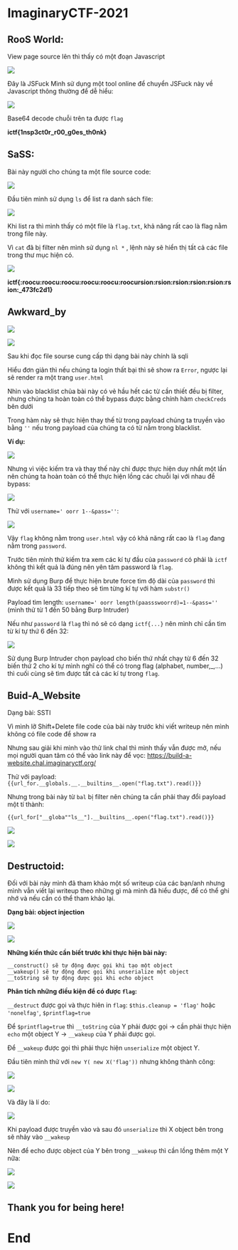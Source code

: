 # ImaginaryCTF-2021
## RooS World:
  View page source lên thì thấy có một đoạn Javascript
  
  ![](Images/h1.png)

  Đây là JSFuck 
  Mình sử dụng một tool online để chuyển JSFuck này về Javascript thông thường để dễ hiểu:
  
  ![](Images/h2.png)

  Base64 decode chuỗi trên ta được `flag`
  
  **ictf{1nsp3ct0r_r00_g0es_th0nk}**
## SaSS:
  Bài này người cho chúng ta một file source code:
  
  ![](Images/h3.png)

  Đầu tiên mình sử dụng `ls` để list ra danh sách file:
  
  ![](Images/h4.png)

  Khi list ra thì mình thấy có một file là `flag.txt`, khả năng rất cao là flag nằm trong file này.
  
  Vì `cat` đã bị filter nên mình sử dụng `nl *` , lệnh này sẽ hiển thị tất cả các file trong thư mục hiện có.
  
  ![](Images/h5.png)

   **ictf{:roocu:roocu:roocu:roocu:roocu:roocursion:rsion:rsion:rsion:rsion:rsion:_473fc2d1}**
## Awkward_by

  ![](Images/h6.png)

  ![](Images/h7.png)
 
   Sau khi đọc file sourse cung cấp thì dạng bài này chính là sqli
   
   Hiểu đơn giản thì nếu chúng ta login thất bại thì sẽ show ra `Error`, ngược lại sẽ render ra một trang `user.html`
   
   Nhìn vào blacklist chủa bài này có vẻ hầu hết các từ cần thiết đều bị filter, nhưng chúng ta hoàn toàn có thể bypass được bằng 
   chính hàm `checkCreds` bên dưới
   
   Trong hàm này sẽ thực hiện thay thế từ trong payload chúng ta truyền vào bằng `''` nếu trong payload của chúng ta có từ nằm trong blacklist.
   
  **Ví dụ:**

  ![](Images/h8.png)

  Nhưng vì việc kiếm tra và thay thế này chỉ được thực hiện duy nhất một lần nên chúng ta hoàn toàn có thể thực hiện lồng các chuỗi lại với nhau để bypass:

  ![](Images/h9.png)
  
  Thử với `username=' oorr 1--&pass=''`:

  ![](Images/h10.png)

  Vậy `flag` không nằm trong `user.html` vậy có khả năng rất cao là `flag` đang nằm trong `password`.
  
  Trước tiên mình thử kiếm tra xem các kí tự đầu của `password` có phải là `ictf` không thì kết quả là đúng nên yên tâm password là `flag`.
  
  Mình sử dụng Burp để thực hiện brute force tìm độ dài của `password`  thì được kết quả là 33 tiếp theo sẽ tìm từng kí tự với hàm `substr()`
  
  Payload tìm length: `username=' oorr length(paassswoorrd)=1--&pass=''` (mình thử từ 1 đến 50 bằng Burp Intruder)
  
  Nếu như `password` là `flag` thì nó sẽ có dạng `ictf{...}` nên mình chỉ cần tìm từ kí tự thứ 6 đến 32:

  ![](Images/h11.png)

  Sử dụng Burp Intruder chọn payload cho biến thứ nhất chạy từ 6 đến 32 biến thứ 2 cho kí tự mình nghĩ có thể có trong flag
  (alphabet, number,_,...) thì cuối cùng sẽ tìm được tất cả các kí tự trong `flag`.
  
## Buid-A_Website
  Dạng bài: SSTI
  
  Vì mình lỡ Shift+Delete file code của bài này trước khi viết writeup nên mình không có file code để show ra
  
  Nhưng sau giải khi mình vào thử link chal thì mình thấy vẫn được mở, nếu mọi người quan tâm có thể vào link này để vọc:
  https://build-a-website.chal.imaginaryctf.org/
  
  Thử với payload: `{{url_for.__globals.__.__builtins__.open("flag.txt").read()}}`
  
  Nhưng trong bài này từ `bal` bị filter nên chúng ta cần phải thay đổi payload một tí thành:
  
  `{{url_for["__globa""ls__"].__builtins__.open("flag.txt").read()}}`
  
  ![](Images/h19.png)
  
  ![](Images/h20.png)

## Destructoid:
  Đối với bài này mình đã tham khảo một số writeup của các bạn/anh nhưng mình vẫn viết lại writeup theo những gì mà mình đã hiểu được, để có thể ghi nhớ và nếu cần có thể tham   khảo lại.
  
  **Dạng bài: object injection**

  ![](Images/h12.png)

  ![](Images/h13.png)

  **Những kiến thức cần biết trước khi thực hiện bài này:**
  ```
  __construct() sẽ tự động được gọi khi tạo một object
  __wakeup() sẽ tự động được gọi khi unserialize một object
  __toString sẽ tự động được gọi khi echo object
  ```
  **Phân tích những điều kiện để có được `flag`:**

  `__destruct` được gọi và thực hiên in `flag`: `$this.cleanup = 'flag'` hoặc `'nonelfag'`, `$printflag=true`
  
  Để `$printflag=true` thì `__toString` của Y phải được gọi -> cần phải thực hiện `echo` một object Y -> `__wakeup` của Y phải được gọi.
  
  Để `__wakeup` được gọi thì phải thực hiện `unserialize` một object Y.
  
  Đầu tiên mình thử với `new Y( new X('flag'))` nhưng không thành công:

  ![](Images/h14.png)

  ![](Images/h15.png)

  Và đây là lí do:

  ![](Images/h16.png)

  Khi payload được truyền vào và sau đó `unserialize` thì X object bên trong sẽ nhảy vào `__wakeup`
  
  Nên để echo được object của Y bên trong  `__wakeup` thì cần lồng thêm một Y nữa:

  ![](Images/h17.png)

  ![](Images/h18.png)
  
  
  ## Thank you for being here!
  # End







